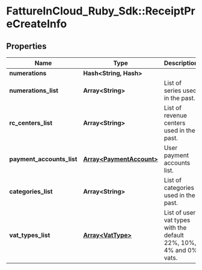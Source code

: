 # FattureInCloud_Ruby_Sdk::ReceiptPreCreateInfo

## Properties

| Name | Type | Description | Notes |
| ---- | ---- | ----------- | ----- |
| **numerations** | **Hash&lt;String, Hash&gt;** |  | [optional] |
| **numerations_list** | **Array&lt;String&gt;** | List of series used in the past. | [optional] |
| **rc_centers_list** | **Array&lt;String&gt;** | List of revenue centers used in the past. | [optional] |
| **payment_accounts_list** | [**Array&lt;PaymentAccount&gt;**](PaymentAccount.md) | User payment accounts list. | [optional] |
| **categories_list** | **Array&lt;String&gt;** | List of categories used in the past. | [optional] |
| **vat_types_list** | [**Array&lt;VatType&gt;**](VatType.md) | List of user vat types with the default 22%, 10%, 4% and 0% vats. | [optional] |

